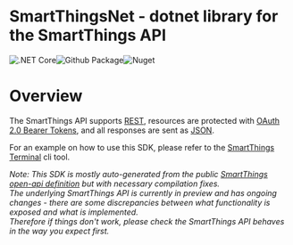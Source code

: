 # SmartThingsNet - dotnet library for the SmartThings API

![.NET Core](https://github.com/daltskin/SmartThingsNet/workflows/.NET%20Core/badge.svg)![Github Package](https://img.shields.io/github/v/release/daltskin/smartthingsnet)![Nuget](https://img.shields.io/nuget/v/smartthingsnet)

# Overview

The SmartThings API supports [REST](https://en.wikipedia.org/wiki/Representational_state_transfer), resources are protected with [OAuth 2.0 Bearer Tokens](https://tools.ietf.org/html/rfc6750#section-2.1), and all responses are sent as [JSON](http://www.json.org/).

For an example on how to use this SDK, please refer to the [SmartThings Terminal](https://github.com/daltskin/SmartThingsTerminal) cli tool.

*Note: This SDK is mostly auto-generated from the public [SmartThings open-api definition](https://swagger.api.smartthings.com/public/st-api.yml) but with necessary compilation fixes.  
The underlying SmartThings API is currently in preview and has ongoing changes - there are some discrepancies between what functionality is exposed and what is implemented.  
Therefore if things don't work, please check the SmartThings API behaves in the way you expect first.*

